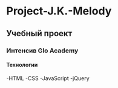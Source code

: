 # Project-J.K.-Melody
## Учебный проект
### Интенсив Glo Academy
#### Технологии
-HTML
-CSS
-JavaScript
-jQuery
